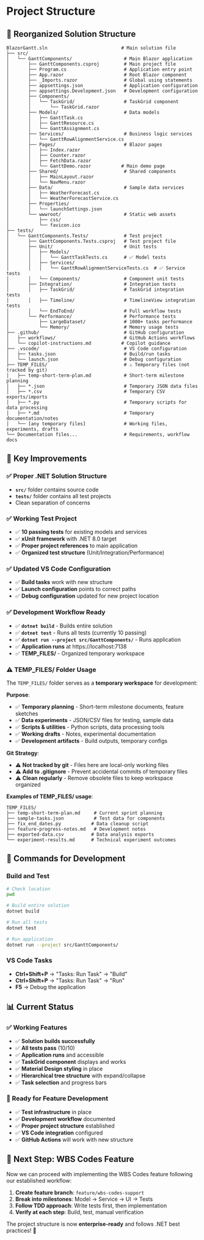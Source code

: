 # Project Structure

## 📁 **Reorganized Solution Structure**

```
BlazorGantt.sln                           # Main solution file
├── src/
│   └── GanttComponents/                   # Main Blazor application
│       ├── GanttComponents.csproj         # Main project file
│       ├── Program.cs                     # Application entry point
│       ├── App.razor                      # Root Blazor component
│       ├── _Imports.razor                 # Global using statements
│       ├── appsettings.json               # Application configuration
│       ├── appsettings.Development.json   # Development configuration
│       ├── Components/
│       │   └── TaskGrid/                  # TaskGrid component
│       │       └── TaskGrid.razor
│       ├── Models/                        # Data models
│       │   ├── GanttTask.cs
│       │   ├── GanttResource.cs
│       │   └── GanttAssignment.cs
│       ├── Services/                      # Business logic services
│       │   └── GanttRowAlignmentService.cs
│       ├── Pages/                         # Blazor pages
│       │   ├── Index.razor
│       │   ├── Counter.razor
│       │   ├── FetchData.razor
│       │   └── GanttDemo.razor           # Main demo page
│       ├── Shared/                        # Shared components
│       │   ├── MainLayout.razor
│       │   └── NavMenu.razor
│       ├── Data/                          # Sample data services
│       │   ├── WeatherForecast.cs
│       │   └── WeatherForecastService.cs
│       ├── Properties/
│       │   └── launchSettings.json
│       └── wwwroot/                       # Static web assets
│           ├── css/
│           └── favicon.ico
├── tests/
│   └── GanttComponents.Tests/             # Test project
│       ├── GanttComponents.Tests.csproj   # Test project file
│       ├── Unit/                          # Unit tests
│       │   ├── Models/
│       │   │   └── GanttTaskTests.cs      # ✅ Model tests
│       │   ├── Services/
│       │   │   └── GanttRowAlignmentServiceTests.cs  # ✅ Service tests
│       │   └── Components/                # Component unit tests
│       ├── Integration/                   # Integration tests
│       │   ├── TaskGrid/                  # TaskGrid integration tests
│       │   ├── Timeline/                  # TimelineView integration tests
│       │   └── EndToEnd/                  # Full workflow tests
│       └── Performance/                   # Performance tests
│           ├── LargeDataset/              # 1000+ tasks performance
│           └── Memory/                    # Memory usage tests
├── .github/                               # GitHub configuration
│   ├── workflows/                         # GitHub Actions workflows
│   └── copilot-instructions.md           # Copilot guidance
├── .vscode/                               # VS Code configuration
│   ├── tasks.json                         # Build/run tasks
│   └── launch.json                        # Debug configuration
├── TEMP_FILES/                            # ⚠️ Temporary files (not tracked by git)
│   ├── temp-short-term-plan.md            # Short-term milestone planning
│   ├── *.json                             # Temporary JSON data files
│   ├── *.csv                              # Temporary CSV exports/imports
│   ├── *.py                               # Temporary scripts for data processing
│   ├── *.md                               # Temporary documentation/notes
│   └── [any temporary files]              # Working files, experiments, drafts
└── Documentation files...                 # Requirements, workflow docs
```

## 🎯 **Key Improvements**

### **✅ Proper .NET Solution Structure**
- **`src/`** folder contains source code
- **`tests/`** folder contains all test projects
- Clean separation of concerns

### **✅ Working Test Project**
- ✅ **10 passing tests** for existing models and services
- ✅ **xUnit framework** with .NET 8.0 target
- ✅ **Proper project references** to main application
- ✅ **Organized test structure** (Unit/Integration/Performance)

### **✅ Updated VS Code Configuration**
- ✅ **Build tasks** work with new structure
- ✅ **Launch configuration** points to correct paths
- ✅ **Debug configuration** updated for new project location

### **✅ Development Workflow Ready**
- ✅ **`dotnet build`** - Builds entire solution
- ✅ **`dotnet test`** - Runs all tests (currently 10 passing)
- ✅ **`dotnet run --project src/GanttComponents/`** - Runs application
- ✅ **Application runs** at https://localhost:7138
- ✅ **TEMP_FILES/** - Organized temporary workspace

### **⚠️ TEMP_FILES/ Folder Usage**
The `TEMP_FILES/` folder serves as a **temporary workspace** for development:

**Purpose**: 
- ✅ **Temporary planning** - Short-term milestone documents, feature sketches
- ✅ **Data experiments** - JSON/CSV files for testing, sample data
- ✅ **Scripts & utilities** - Python scripts, data processing tools
- ✅ **Working drafts** - Notes, experimental documentation
- ✅ **Development artifacts** - Build outputs, temporary configs

**Git Strategy**:
- ⚠️ **Not tracked by git** - Files here are local-only working files
- ⚠️ **Add to .gitignore** - Prevent accidental commits of temporary files
- ⚠️ **Clean regularly** - Remove obsolete files to keep workspace organized

**Examples of TEMP_FILES/ usage**:
```
TEMP_FILES/
├── temp-short-term-plan.md     # Current sprint planning
├── sample-tasks.json           # Test data for components
├── fix_end_dates.py           # Data cleanup script
├── feature-progress-notes.md   # Development notes
├── exported-data.csv          # Data analysis exports
└── experiment-results.md      # Technical experiment outcomes
```

## 🚀 **Commands for Development**

### **Build and Test**
```bash
# Check location
pwd

# Build entire solution
dotnet build

# Run all tests
dotnet test

# Run application
dotnet run --project src/GanttComponents/
```

### **VS Code Tasks**
- **Ctrl+Shift+P** → "Tasks: Run Task" → "Build"
- **Ctrl+Shift+P** → "Tasks: Run Task" → "Run"
- **F5** → Debug the application

## 📊 **Current Status**

### **✅ Working Features**
- ✅ **Solution builds successfully**
- ✅ **All tests pass** (10/10)
- ✅ **Application runs** and accessible
- ✅ **TaskGrid component** displays and works
- ✅ **Material Design styling** in place
- ✅ **Hierarchical tree structure** with expand/collapse
- ✅ **Task selection** and progress bars

### **🔄 Ready for Feature Development**
- ✅ **Test infrastructure** in place
- ✅ **Development workflow** documented
- ✅ **Proper project structure** established
- ✅ **VS Code integration** configured
- ✅ **GitHub Actions** will work with new structure

## 🎯 **Next Step: WBS Codes Feature**

Now we can proceed with implementing the WBS Codes feature following our established workflow:

1. **Create feature branch**: `feature/wbs-codes-support`
2. **Break into milestones**: Model → Service → UI → Tests
3. **Follow TDD approach**: Write tests first, then implementation
4. **Verify at each step**: Build, test, manual verification

The project structure is now **enterprise-ready** and follows .NET best practices! 🎉

